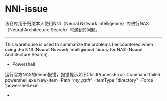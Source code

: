 # NNI-issue


该仓库用于归纳本人使用NNI（Neural Network Intelligence）库进行NAS（Neural Architecture Search）时遇到的问题。

---

This warehouse is used to summarize the problems I encountered when using the NNI (Neural Network Intelligence) library for NAS (Neural Architecture Search).



- Powershell

运行官方NAS的demo报错，报错提示如下ChildProcessError: Command failed: powershell.exe New-Item -Path “*my_path*” -ItemType "directory" -Force 'powershell.exe'

- 
